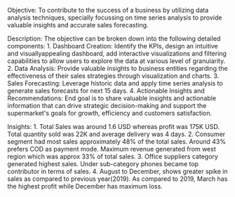 Objective: To contribute to the success of a business by utilizing data analysis techniques, specially focussing on
           time series analysis to provide valuable insights and accurate sales forecasting.

           
Description: The objective can be broken down into the following detailed components:
           1. Dashboard Creation: Identify the KPIs, design an intuitive and visuallyappealing dashboard, add interactive
              visualizations and filtering capabilities to allow users to explore the data at various level of granularity.
           2. Data Analysis: Provide valuable insights to business entities regarding the effectiveness of their sales
              strategies through visualization and charts.
           3. Sales Forecasting: Leverage historic data and apply time series analysis to generate sales forecasts for 
              next 15 days.
           4. Actionable Insights and Recommendations: End goal is to share valuable insights and actionable information
              that can drive strategic decision-making and support the supermarket's goals for growth, efficiency and 
              customers satisfaction.

Insights: 
          1. Total Sales was around 1.6 USD whereas profit was 175K USD. Total quantity sold was 22K and average 
             delivery was 4 days.
          2. Consumer segment had most sales approximately 48% of the total sales. Around 43% prefers COD as payment
             mode. Maximum revenue generated from west region which was approx 33% of total sales.
          3. Office suppliers category generated highest sales. Under sub-category phones became top contributor in 
             terms of sales.
          4. August to December, shows greater spike in sales as compared to previous year(2019). As compared to 
             2019, March has the highest profit while December has maximum loss.
